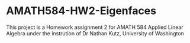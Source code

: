 # AMATH584-HW2-Eigenfaces

This project is a Homework assignment 2 for AMATH 584 Applied Linear Algebra under the instrution of Dr Nathan Kutz, University of Washington
